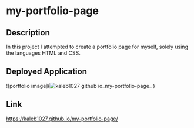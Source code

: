 # my-portfolio-page

## Description
In this project I attempted to create a portfolio page for myself, solely using the languages HTML and CSS.

## Deployed Application
![portfolio image](![kaleb1027 github io_my-portfolio-page_](https://user-images.githubusercontent.com/88510725/158495685-2051f20d-6a7f-4a53-951b-ce972e32c8ee.png)
)

## Link
https://kaleb1027.github.io/my-portfolio-page/

